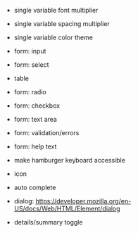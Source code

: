- single variable font multiplier
- single variable spacing multiplier
- single variable color theme

- form: input
- form: select
- table

- form: radio
- form: checkbox
- form: text area
- form: validation/errors
- form: help text
- make hamburger keyboard accessible
- icon
- auto complete
- dialog: https://developer.mozilla.org/en-US/docs/Web/HTML/Element/dialog
- details/summary toggle
